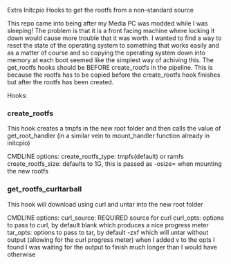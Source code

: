 Extra Initcpio Hooks to get the rootfs from a non-standard source

This repo came into being after my Media PC was modded while I was sleeping! The problem is that it is a front facing 
machine where locking it down would cause more trouble that it was worth. I wanted to find a way to reset the state
of the operating system to something that works easily and as a matter of course and so copying the operating system
down into memory at each boot seemed like the simplest way of achiving this.
The get_rootfs hooks should be BEFORE create_rootfs in the pipeline. This is because the rootfs has to be copied before
the create_rootfs hook finishes but after the rootfs has been created.

Hooks:
### create_rootfs
This hook creates a tmpfs in the new root folder and then calls the value of get_root_handler (in a similar vein to 
mount_handler function already in initcpio)

CMDLINE options:
create_rootfs_type: tmpfs(default) or ramfs
create_rootfs_size: defaults to 1G, this is passed as -osize= when mounting the new rootfs


### get_rootfs_curltarball
This hook will download using curl and untar into the new root folder

CMDLINE options:
curl_source: REQUIRED source for curl
curl_opts: options to pass to curl, by default blank which produces a nice progress meter
tar_opts: options to pass to tar, by default -zxf which will untar without output (allowing for the curl progress meter)
	 when I added v to the opts I found I was waiting for the output to finish much longer than I would have otherwise


